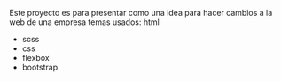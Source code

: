 Este proyecto es para presentar como una idea para hacer cambios a la web de una empresa 
temas usados:
html 
- scss
- css
- flexbox
- bootstrap
